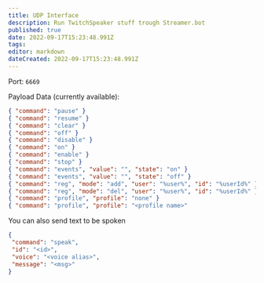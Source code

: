 ```yaml
---
title: UDP Interface
description: Run TwitchSpeaker stuff trough Streamer.bot
published: true
date: 2022-09-17T15:23:48.991Z
tags: 
editor: markdown
dateCreated: 2022-09-17T15:23:48.991Z
---
```


Port: `6669`

Payload Data (currently available):

```json
{ "command": "pause" }
{ "command": "resume" }
{ "command": "clear" }
{ "command": "off" }
{ "command": "disable" }
{ "command": "on" }
{ "command": "enable" }
{ "command": "stop" }
{ "command": "events", "value": "", "state": "on" }
{ "command": "events", "value": "", "state": "off" }
{ "command": "reg", "mode": "add", "user": "%user%", "id": "%userId%" }
{ "command": "reg", "mode": "del", "user": "%user%", "id": "%userId%" }
{ "command": "profile", "profile": "none" }
{ "command": "profile", "profile": "<profile name>" 
 ```
 
 You can also send text to be spoken

 ```json
{
  "command": "speak",
  "id": "<id>",
  "voice": "<voice alias>",
  "message": "<msg>"
}
```